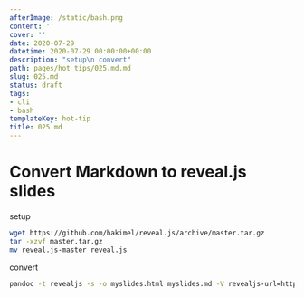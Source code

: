```yaml
---
afterImage: /static/bash.png
content: ''
cover: ''
date: 2020-07-29
datetime: 2020-07-29 00:00:00+00:00
description: "setup\n convert"
path: pages/hot_tips/025.md.md
slug: 025.md
status: draft
tags:
- cli
- bash
templateKey: hot-tip
title: 025.md
---
```


# Convert **Markdown** to __reveal.js__ slides

setup
``` bash
wget https://github.com/hakimel/reveal.js/archive/master.tar.gz
tar -xzvf master.tar.gz
mv reveal.js-master reveal.js
```

convert
``` bash
pandoc -t revealjs -s -o myslides.html myslides.md -V revealjs-url=https://unpkg.com/reveal.js@3.9.2/
```